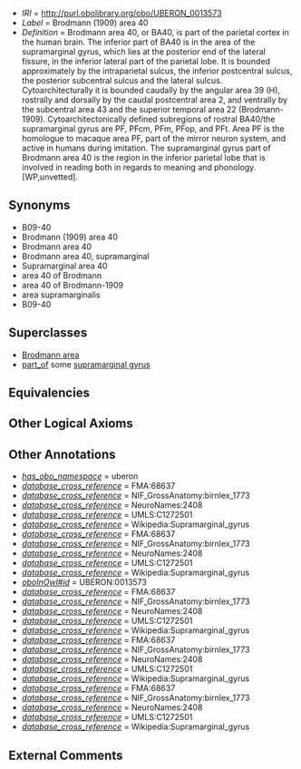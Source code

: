  * *IRI* = http://purl.obolibrary.org/obo/UBERON_0013573
 * *Label* = Brodmann (1909) area 40
 * *Definition* = Brodmann area 40, or BA40, is part of the parietal cortex in the human brain. The inferior part of BA40 is in the area of the supramarginal gyrus, which lies at the posterior end of the lateral fissure, in the inferior lateral part of the parietal lobe. It is bounded approximately by the intraparietal sulcus, the inferior postcentral sulcus, the posterior subcentral sulcus and the lateral sulcus. Cytoarchitecturally it is bounded caudally by the angular area 39 (H), rostrally and dorsally by the caudal postcentral area 2, and ventrally by the subcentral area 43 and the superior temporal area 22 (Brodmann-1909). Cytoarchitectonically defined subregions of rostral BA40/the supramarginal gyrus are PF, PFcm, PFm, PFop, and PFt. Area PF is the homologue to macaque area PF, part of the mirror neuron system, and active in humans during imitation. The supramarginal gyrus part of Brodmann area 40 is the region in the inferior parietal lobe that is involved in reading both in regards to meaning and phonology. [WP,unvetted].

## Synonyms

 * B09-40
 * Brodmann (1909) area 40
 * Brodmann area 40
 * Brodmann area 40, supramarginal
 * Supramarginal area 40
 * area 40 of Brodmann
 * area 40 of Brodmann-1909
 * area supramarginalis
 * B09-40

## Superclasses

 * [Brodmann area](../../UBERON/29/UBERON_0013529.md)
 * [part_of](../../BFO/50/BFO_0000050.md) some [supramarginal gyrus](../../UBERON/88/UBERON_0002688.md)

## Equivalencies


## Other Logical Axioms


## Other Annotations

 * *[has_obo_namespace](../../ce/oboInOwl#hasOBONamespace.md)* = uberon
 * *[database_cross_reference](../../ef/oboInOwl#hasDbXref.md)* = FMA:68637
 * *[database_cross_reference](../../ef/oboInOwl#hasDbXref.md)* = NIF_GrossAnatomy:birnlex_1773
 * *[database_cross_reference](../../ef/oboInOwl#hasDbXref.md)* = NeuroNames:2408
 * *[database_cross_reference](../../ef/oboInOwl#hasDbXref.md)* = UMLS:C1272501
 * *[database_cross_reference](../../ef/oboInOwl#hasDbXref.md)* = Wikipedia:Supramarginal_gyrus
 * *[database_cross_reference](../../ef/oboInOwl#hasDbXref.md)* = FMA:68637
 * *[database_cross_reference](../../ef/oboInOwl#hasDbXref.md)* = NIF_GrossAnatomy:birnlex_1773
 * *[database_cross_reference](../../ef/oboInOwl#hasDbXref.md)* = NeuroNames:2408
 * *[database_cross_reference](../../ef/oboInOwl#hasDbXref.md)* = UMLS:C1272501
 * *[database_cross_reference](../../ef/oboInOwl#hasDbXref.md)* = Wikipedia:Supramarginal_gyrus
 * *[oboInOwl#id](../../id/oboInOwl#id.md)* = UBERON:0013573
 * *[database_cross_reference](../../ef/oboInOwl#hasDbXref.md)* = FMA:68637
 * *[database_cross_reference](../../ef/oboInOwl#hasDbXref.md)* = NIF_GrossAnatomy:birnlex_1773
 * *[database_cross_reference](../../ef/oboInOwl#hasDbXref.md)* = NeuroNames:2408
 * *[database_cross_reference](../../ef/oboInOwl#hasDbXref.md)* = UMLS:C1272501
 * *[database_cross_reference](../../ef/oboInOwl#hasDbXref.md)* = Wikipedia:Supramarginal_gyrus
 * *[database_cross_reference](../../ef/oboInOwl#hasDbXref.md)* = FMA:68637
 * *[database_cross_reference](../../ef/oboInOwl#hasDbXref.md)* = NIF_GrossAnatomy:birnlex_1773
 * *[database_cross_reference](../../ef/oboInOwl#hasDbXref.md)* = NeuroNames:2408
 * *[database_cross_reference](../../ef/oboInOwl#hasDbXref.md)* = UMLS:C1272501
 * *[database_cross_reference](../../ef/oboInOwl#hasDbXref.md)* = Wikipedia:Supramarginal_gyrus
 * *[database_cross_reference](../../ef/oboInOwl#hasDbXref.md)* = FMA:68637
 * *[database_cross_reference](../../ef/oboInOwl#hasDbXref.md)* = NIF_GrossAnatomy:birnlex_1773
 * *[database_cross_reference](../../ef/oboInOwl#hasDbXref.md)* = NeuroNames:2408
 * *[database_cross_reference](../../ef/oboInOwl#hasDbXref.md)* = UMLS:C1272501
 * *[database_cross_reference](../../ef/oboInOwl#hasDbXref.md)* = Wikipedia:Supramarginal_gyrus

## External Comments


